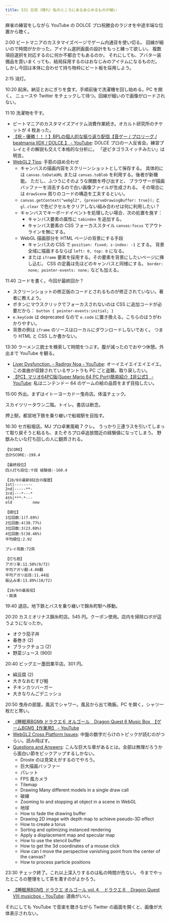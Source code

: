 ```yaml
---
title: 531 日目（晴れ）私のところにあるあらゆるものが細い
---
```


麻雀の練習をしながら YouTube の DOLCE プロ祝勝会のラジオを中途半端な位置から聴く。

2:00 ビートマニアのカスタマイズページでゲーム内通貨を使い切る。
回線が細いので時間がかかった。アイテム選択画面の設計をもっと練って欲しい。
複数項目選択を対応するのに何か不都合でもあるのか。
それにしても、アバター装備品を買いまくっても、結局採用するのはおなじみのアイテムになるものだ。
しかし今回は本体に合わせて持ち物枠にビート板を採用しよう。

2:15 消灯。

10:20 起床。納豆とおにぎりを食す。手順前後で洗濯機を回し始める。PC を開く。
ニュースや Twitter をチェックして待つ。回線が細いので画像がロードされない。

11:10 洗濯物を干す。

* ビートマニアのカスタマイズアイテム消費作業続き。オカルト研究所のチケットが 4 枚あった。
* [【祝・優勝！！！】BPLの個人的な振り返り配信【音ゲー / プロリーグ / beatmania IIDX / DOLCE.】 - YouTube](https://www.youtube.com/watch?v=ZVgqF4W8b1Y):
  DOLCE プロの一人反省会。練習プレイとその解説も交えて本格的な分析に。
  「逆ピタゴラスイッチみたい」は明言。
* [WebGL2 Tips](https://webgl2fundamentals.org/webgl/lessons/webgl-tips.html): 手筋の詰め合わせ
  * キャンバスの描画内容をスクリーンショットとして保存する。
    具体的には `canvas.toDataURL` または `canvas.toBlob` を利用する。後者が新機能。
    ただし、ふつうにそのような関数を呼び出すと、
    ブラウザーが描画バッファーを消去するので白い画像ファイルが生成される。
    その場合には `drawScene` 周りのコードの構造を工夫するといい。
  * `canvas.getContext("webgl2", {preserveDrawingBuffer: true});` と
    `gl.clear` で色ピクセルをクリアしない組み合わせは何に利用したい？
  * キャンバスでキーボードイベントを処理したい場合、次の処置を施す：
    * キャンバス要素の属性に `tabindex` を追加する。
    * キャンバス要素の CSS フォーカススタイル `canvas:focus` でアウトラインを無にする。
  * WebGL 描画部分を HTML ページの背景にする手段
    * キャンバスの CSS で `position: fixed; z-index: -1` とする。
      背景全域に描画するならば `left: 0, top: 0` になる。
    * または `iframe` 要素を採用する。その要素を背景にしたいページに挿し込む。
      CSS の定義は先ほどのキャンバスと同様にする。
      `border: none; pointer-events: none;` なども加える。

11:40 コードを書く。今回が最終回か？

* スクリーンショットの修正版のコードとされるものが修正されていない。著者に教えよう。
* ボタンにマウスクリックでフォーカスされないのは CSS に追加コードが必要だから：
  `button { pointer-events:initial; }`
* `e.keyCode` は deprecated なので `e.code` に置き換える。こちらのほうがわかりやすい。
* 背景の例は `iframe` のソースはローカルにダウンロードしないでおく。
  つまり HTML と CSS しか書かない。

13:30 ラーメン三銃士を検索して時間をつぶす。腹が減ったのでおやつ休憩。外出まで YouTube を観る。

* [Liver Dysfunction. - Radirgy Noa - YouTube](https://www.youtube.com/watch?v=YQ4kjwJhPOU):
  オーイエイエイエイエイエ。この楽曲が収録されているサントラも PC ごと盗難。取り戻したい。
* [【PC】マリオ64PC版(Super Mario 64 PC Port)簡易紹介【非公式】 - YouTube](https://www.youtube.com/watch?v=62jEdL_5Tw0):
  私はニンテンドー 64 のゲームの絵の品質をまず目指したい。

15:00 外出。まずはイトーヨーカドー曳舟店。体温チェック。

スカイツリータウン二階。トイレ。書店は断念。

押上駅。都営地下鉄を乗り継いで船堀駅を目指す。

16:30 セガ船堀店。MJ プロ卓東風戦 7 クレ。
うっかり三連ラスを引いてしまって取り戻そうと粘るも、またぞろプロ卓追放間近の経験値になってしまう。
野獣みたいな打ち回しの人に翻弄される。

```text
【SCORE】
合計SCORE:-199.4

【最終段位】
四人打ち段位:十段 経験値:-160.4

【10/9の最新8試合の履歴】
1st|--------
2nd|-----**-
3rd|---*---*
4th|***-*---
old         new

【順位】
1位回数:1(7.69%)
2位回数:4(30.77%)
3位回数:3(23.08%)
4位回数:5(38.46%)
平均順位:2.92

プレイ局数:72局

【打ち筋】
アガリ率:12.50%(9/72)
平均アガリ翻:4.00翻
平均アガリ巡目:11.44巡
振込み率:13.89%(10/72)

【10/9の最高役】
・跳満
```

19:40 退店。地下鉄とバスを乗り継いで錦糸町駅へ移動。

20:20 カスミオリナス錦糸町店。545 円。クーポン使用。店内を掃除ロボが這うようになったか。

* オクラ茄子丼
* 春巻き (2)
* ブラックチョコ (2)
* 野菜ジュース (900)

20:40 ビッグエー墨田業平店。301 円。

* 絹豆腐 (2)
* 大きなおむすび鮭
* チキンカツバーガー
* 大きなりんごデニッシュ

20:50 曳舟の部屋。風呂でシャワー。風呂から出て晩飯。PC を開く。シャツ一枚だと寒い。

* [《睡眠用BGM》 ドラクエ６ オルゴール　Dragon Quest 6 Music Box　【ゲームBGM】【作業用】 - YouTube](https://www.youtube.com/watch?v=_JqyltoTkis)
* [WebGL2 Cross Platform Issues](https://webgl2fundamentals.org/webgl/lessons/webgl-cross-platform-issues.html):
  中盤の数字だらけのトピックが読むのがつらい。読み飛ばす。
* [Questions and Answers](https://webgl2fundamentals.org/webgl/lessons/webgl-qna.html):
  こんな巨大な章があるとは。全部は無理だろうから面白い節をピックアップするしかない。
  * Droste のは見栄えがするのでやろう。
  * 巨大描画バッファー
  * パレット
  * FPS 風カメラ
  * Tilemap
  * Drawing Many different models in a single draw call
  * 破線
  * Zooming to and stopping at object in a scene in WebGL
  * 地球
  * How to fade the drawing buffer
  * Drawing 2D image with depth map to achieve pseudo-3D effect
  * How to create a torus
  * Sorting and optimizing instanced rendering
  * Apply a displacement map and specular map
  * How to use the stencil buffer
  * How to get the 3d coordinates of a mouse click
  * How can I move the perspective vanishing point from the center of the canvas?
  * How to process particle positions

23:30 チェック終了。これ以上深入りするのは私の時間が危ない。
今までやったところの整理をして茶を濁すのがよかろう。

* [【睡眠用BGM】ドラクエ オルゴール vol.４　ドラクエ８　Dragon Quest VIII musicbox - YouTube](https://www.youtube.com/watch?v=UaClCM0ooVA):
  選曲がいい。

それにしても YouTube で音楽を聴きながら Twitter の画面を開くと、画像が大体表示されない。
